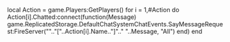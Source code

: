 local Action = game.Players:GetPlayers()
   for i = 1,#Action do
Action[i].Chatted:connect(function(Message)
   game.ReplicatedStorage.DefaultChatSystemChatEvents.SayMessageRequest:FireServer("".."["..Action[i].Name.."]".." "..Message, "All")
   end)
end
